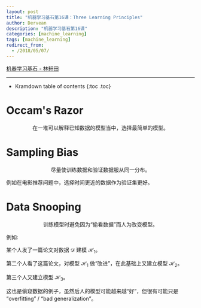 ```yaml
---
layout: post
title: "机器学习基石第16课：Three Learning Principles"
author: Dervean
description: "机器学习基石第16课"
categories: [machine_learning]
tags: [machine_learning]
redirect_from:
  - /2018/05/07/
---
```


[机器学习基石 - 林轩田](https://www.csie.ntu.edu.tw/~htlin/course/mlfound17fall/)

---

* Kramdown table of contents
{:toc .toc}

# Occam's Razor

$$
\text{在一堆可以解释已知数据的模型当中，选择最简单的模型。}
$$

# Sampling Bias

$$
\text{尽量使训练数据和验证数据服从同一分布。}
$$

例如在电影推荐问题中，选择时间更近的数据作为验证集更好。

# Data Snooping

$$
\text{训练模型时避免因为“偷看数据”而人为改变模型。}
$$

例如: 

某个人发了一篇论文对数据 $\mathcal{D}$ 建模 $\mathcal{H}_1$。

第二个人看了这篇论文，对模型 $\mathcal{H}_1$ 做“改进”，在此基础上又建立模型 $\mathcal{H}_2$。

第三个人又建立模型 $\mathcal{H}_3$。

这也是偷窥数据的例子，虽然后人的模型可能越来越“好”，但很有可能只是 “overfitting” / “bad generalization”。















